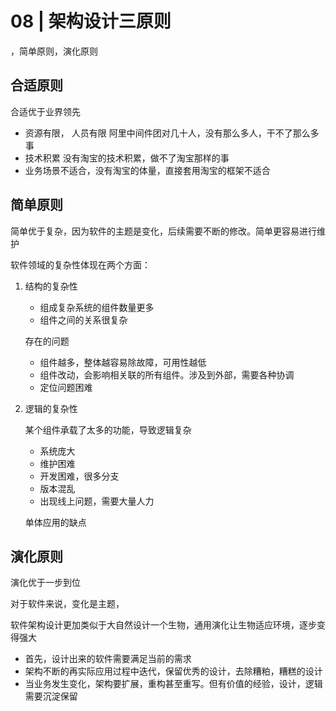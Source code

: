 # 08 | 架构设计三原则

 

，简单原则，演化原则



## 合适原则

合适优于业界领先



* 资源有限， 人员有限  阿里中间件团对几十人，没有那么多人，干不了那么多事
* 技术积累 没有淘宝的技术积累，做不了淘宝那样的事
* 业务场景不适合，没有淘宝的体量，直接套用淘宝的框架不适合





## 简单原则

简单优于复杂，因为软件的主题是变化，后续需要不断的修改。简单更容易进行维护



软件领域的复杂性体现在两个方面：

1. 结构的复杂性

   * 组成复杂系统的组件数量更多
   * 组件之间的关系很复杂



   存在的问题

   * 组件越多，整体越容易除故障，可用性越低
   * 组件改动，会影响相关联的所有组件。涉及到外部，需要各种协调
   * 定位问题困难

2. 逻辑的复杂性

   某个组件承载了太多的功能，导致逻辑复杂

   * 系统庞大
   * 维护困难
   * 开发困难，很多分支
   * 版本混乱
   * 出现线上问题，需要大量人力

   单体应用的缺点



## 演化原则

演化优于一步到位



对于软件来说，变化是主题，

软件架构设计更加类似于大自然设计一个生物，通用演化让生物适应环境，逐步变得强大



* 首先，设计出来的软件需要满足当前的需求
* 架构不断的再实际应用过程中迭代，保留优秀的设计，去除糟粕，糟糕的设计
* 当业务发生变化，架构要扩展，重构甚至重写。但有价值的经验，设计，逻辑需要沉淀保留
